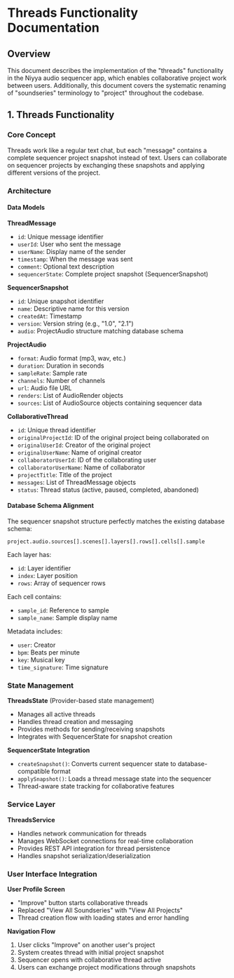 # Threads Functionality Documentation

## Overview

This document describes the implementation of the "threads" functionality in the Niyya audio sequencer app, which enables collaborative project work between users. Additionally, this document covers the systematic renaming of "soundseries" terminology to "project" throughout the codebase.

## 1. Threads Functionality

### Core Concept
Threads work like a regular text chat, but each "message" contains a complete sequencer project snapshot instead of text. Users can collaborate on sequencer projects by exchanging these snapshots and applying different versions of the project.

### Architecture

#### Data Models

**ThreadMessage**
- `id`: Unique message identifier
- `userId`: User who sent the message
- `userName`: Display name of the sender
- `timestamp`: When the message was sent
- `comment`: Optional text description
- `sequencerState`: Complete project snapshot (SequencerSnapshot)

**SequencerSnapshot**
- `id`: Unique snapshot identifier
- `name`: Descriptive name for this version
- `createdAt`: Timestamp
- `version`: Version string (e.g., "1.0", "2.1")
- `audio`: ProjectAudio structure matching database schema

**ProjectAudio**
- `format`: Audio format (mp3, wav, etc.)
- `duration`: Duration in seconds
- `sampleRate`: Sample rate
- `channels`: Number of channels
- `url`: Audio file URL
- `renders`: List of AudioRender objects
- `sources`: List of AudioSource objects containing sequencer data

**CollaborativeThread**
- `id`: Unique thread identifier
- `originalProjectId`: ID of the original project being collaborated on
- `originalUserId`: Creator of the original project
- `originalUserName`: Name of original creator
- `collaboratorUserId`: ID of the collaborating user
- `collaboratorUserName`: Name of collaborator
- `projectTitle`: Title of the project
- `messages`: List of ThreadMessage objects
- `status`: Thread status (active, paused, completed, abandoned)

#### Database Schema Alignment

The sequencer snapshot structure perfectly matches the existing database schema:

```
project.audio.sources[].scenes[].layers[].rows[].cells[].sample
```

Each layer has:
- `id`: Layer identifier
- `index`: Layer position
- `rows`: Array of sequencer rows

Each cell contains:
- `sample_id`: Reference to sample
- `sample_name`: Sample display name

Metadata includes:
- `user`: Creator
- `bpm`: Beats per minute
- `key`: Musical key
- `time_signature`: Time signature

### State Management

**ThreadsState** (Provider-based state management)
- Manages all active threads
- Handles thread creation and messaging
- Provides methods for sending/receiving snapshots
- Integrates with SequencerState for snapshot creation

**SequencerState Integration**
- `createSnapshot()`: Converts current sequencer state to database-compatible format
- `applySnapshot()`: Loads a thread message state into the sequencer
- Thread-aware state tracking for collaborative features

### Service Layer

**ThreadsService**
- Handles network communication for threads
- Manages WebSocket connections for real-time collaboration
- Provides REST API integration for thread persistence
- Handles snapshot serialization/deserialization

### User Interface Integration

**User Profile Screen**
- "Improve" button starts collaborative threads
- Replaced "View All Soundseries" with "View All Projects"
- Thread creation flow with loading states and error handling

**Navigation Flow**
1. User clicks "Improve" on another user's project
2. System creates thread with initial project snapshot
3. Sequencer opens with collaborative thread active
4. Users can exchange project modifications through snapshots

